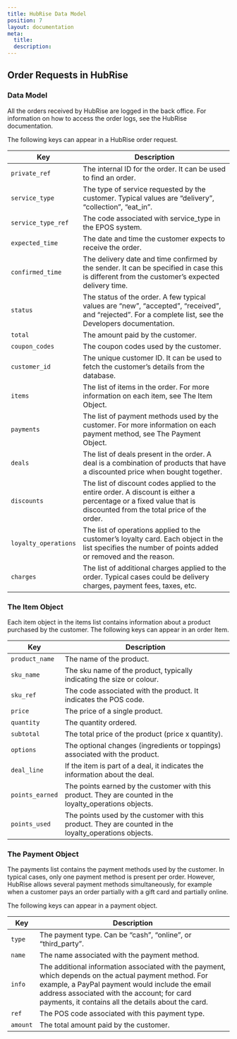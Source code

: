 ```yaml
---
title: HubRise Data Model
position: 7
layout: documentation
meta:
  title:
  description:
---
```


## Order Requests in HubRise

### Data Model

All the orders received by HubRise are logged in the back office. For information on how to access the order logs, see the HubRise documentation. 

The following keys can appear in a HubRise order request. 

| Key                  | Description                                                                                                                                                      |
|----------------------|------------------------------------------------------------------------------------------------------------------------------------------------------------------|
| `private_ref`        | The internal ID for the order. It can be used to find an order.                                                                                                  |
| `service_type`       | The type of service requested by the customer. Typical values are “delivery”, “collection”, “eat_in”.                                                            |
| `service_type_ref`   | The code associated with service_type in the EPOS system.                                                                                                        |
| `expected_time`      | The date and time the customer expects to receive the order.                                                                                                     |
| `confirmed_time`     | The delivery date and time confirmed by the sender. It can be specified in case this is different from the customer’s expected delivery time.                    |
| `status`             | The status of the order. A few typical values are “new”, “accepted”, “received”, and “rejected”. For a complete list, see the Developers documentation.          |
| `total`              | The amount paid by the customer.                                                                                                                                 |
| `coupon_codes`       | The coupon codes used by the customer.                                                                                                                           |
| `customer_id`        | The unique customer ID. It can be used to fetch the customer’s details from the database.                                                                        |
| `items`              | The list of items in the order. For more information on each item, see The Item Object.                                                                          |
| `payments`           | The list of payment methods used by the customer. For more information on each payment method, see The Payment Object.                                           |
| `deals`              | The list of deals present in the order. A deal is a combination of products that have a discounted price when bought together.                                   |
| `discounts`          | The list of discount codes applied to the entire order. A discount is either a percentage or a fixed value that is discounted from the total price of the order. |
| `loyalty_operations` | The list of operations applied to the customer’s loyalty card. Each object in the list specifies the number of points added or removed and the reason.           |
| `charges`            | The list of additional charges applied to the order. Typical cases could be delivery charges, payment fees, taxes, etc.                                          |

### The Item Object

Each item object in the items list contains information about a product purchased by the customer. The following keys can appear in an order Item.

| Key             | Description                                                                                              |
|-----------------|----------------------------------------------------------------------------------------------------------|
| `product_name`  | The name of the product.                                                                                 |
| `sku_name`      | The sku name of the product, typically indicating the size or colour.                                    |
| `sku_ref`       | The code associated with the product. It indicates the POS code.                                         |
| `price`         | The price of a single product.                                                                           |
| `quantity`      | The quantity ordered.                                                                                    |
| `subtotal`      | The total price of the product (price x quantity).                                                       |
| `options`       | The optional changes (ingredients or toppings) associated with the product.                              |
| `deal_line`     | If the item is part of a deal, it indicates the information about the deal.                              |
| `points_earned` | The points earned by the customer with this product. They are counted in the loyalty_operations objects. |
| `points_used`   | The points used by the customer with this product. They are counted in the loyalty_operations objects.   |


### The Payment Object

The payments list contains the payment methods used by the customer. In typical cases, only one payment method is present per order. However,  HubRise allows several payment methods simultaneously, for example when a customer pays an order partially with a gift card and partially online.

The following keys can appear in a payment object.

| Key      | Description                                                                                                                                                                                                                                                   |
|----------|---------------------------------------------------------------------------------------------------------------------------------------------------------------------------------------------------------------------------------------------------------------|
| `type`   | The payment type. Can be “cash”, “online”, or “third_party”.                                                                                                                                                                                                    |
| `name`   | The name associated with the payment method.                                                                                                                                                                                                                  |
| `info`   | The additional information associated with the payment, which depends on the actual payment method. For example, a PayPal payment would include the email address associated with the account; for card payments, it contains all the details about the card. |
| `ref`    | The POS code associated with this payment type.                                                                                                                                                                                                               |
| `amount` | The total amount paid by the customer.                                                                                                                                                                                                                        |